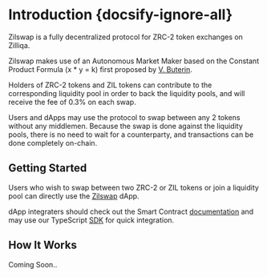 # Introduction {docsify-ignore-all}

Zilswap is a fully decentralized protocol for ZRC-2 token exchanges on Zilliqa.

Zilswap makes use of an Autonomous Market Maker based on the Constant Product Formula (x * y = k) first proposed by [V. Buterin](https://www.reddit.com/r/ethereum/comments/55m04x/lets_run_onchain_decentralized_exchanges_the_way/).

Holders of ZRC-2 tokens and ZIL tokens can contribute to the corresponding liquidity pool in order to back the liquidity pools, and will receive the fee of 0.3% on each swap.

Users and dApps may use the protocol to swap between any 2 tokens without any middlemen.
Because the swap is done against the liquidity pools, there is no need to wait for a counterparty,
and transactions can be done completely on-chain.

## Getting Started

Users who wish to swap between two ZRC-2 or ZIL tokens or join a liquidity pool can directly use the [Zilswap](https://zilswap.io) dApp.

dApp integraters should check out the Smart Contract [documentation](smart-contract) and may use our TypeScript [SDK](sdk) for quick integration.

## How It Works

Coming Soon..

